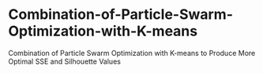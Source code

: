 # Combination-of-Particle-Swarm-Optimization-with-K-means
Combination of Particle Swarm Optimization with K-means to Produce More Optimal SSE and Silhouette Values
